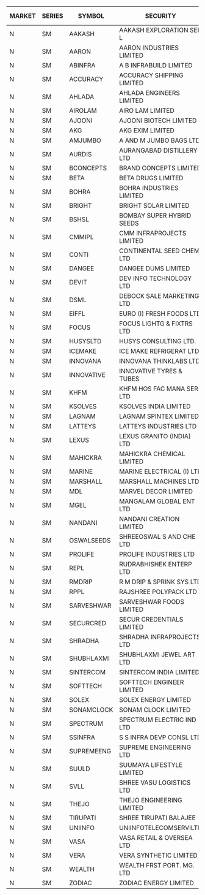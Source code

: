 


| MARKET | SERIES | SYMBOL | SECURITY | PREV CL PR | OPEN PRICE | HIGH PRICE | LOW PRICE | CLOSE PRICE | NET TRDVAL | NET TRDQTY | CORP IND | HI 52 WK | LO 52 WK |
| ----- | ----- | ----- | ----- | ----- | ----- | ----- | ----- | ----- | ----- | ----- | ----- | ----- | ----- |
| N | SM | AAKASH | AAKASH EXPLORATION SER L | 53.50 | 50.85 | 56.00 | 50.85 | 56.00 | 473100.00 | 9000 |  | 87.80 | 13.95 |
| N | SM | AARON | AARON INDUSTRIES LIMITED | 27.50 | 29.15 | 29.20 | 29.15 | 29.20 | 367605.00 | 12600 |  | 58.00 | 27.50 |
| N | SM | ABINFRA | A B INFRABUILD LIMITED | 9.55 | 9.50 | 9.50 | 9.50 | 9.50 | 76000.00 | 8000 |  | 21.00 | 8.45 |
| N | SM | ACCURACY | ACCURACY SHIPPING LIMITED | 40.00 | 38.00 | 38.00 | 38.00 | 38.00 | 608000.00 | 16000 |  | 42.60 | 12.35 |
| N | SM | AHLADA | AHLADA ENGINEERS LIMITED | 45.00 | 42.00 | 46.50 | 42.00 | 46.50 | 224600.00 | 5000 |  | 69.95 | 36.30 |
| N | SM | AIROLAM | AIRO LAM LIMITED | 24.60 | 25.00 | 25.00 | 25.00 | 25.00 | 75000.00 | 3000 |  | 32.95 | 14.45 |
| N | SM | AJOONI | AJOONI BIOTECH LIMITED | 33.60 | 33.00 | 33.60 | 32.70 | 33.05 | 1591400.00 | 48000 |  | 36.50 | 6.35 |
| N | SM | AKG | AKG EXIM LIMITED | 47.25 | 46.10 | 46.10 | 46.10 | 46.10 | 184400.00 | 4000 |  | 54.80 | 30.00 |
| N | SM | AMJUMBO | A AND M JUMBO BAGS LTD | 7.30 | 6.95 | 7.65 | 6.95 | 7.65 | 234400.00 | 32000 |  | 14.70 | 5.85 |
| N | SM | AURDIS | AURANGABAD DISTILLERY LTD | 35.00 | 33.25 | 33.25 | 33.25 | 33.25 | 66500.00 | 2000 |  | 44.50 | 33.25 |
| N | SM | BCONCEPTS | BRAND CONCEPTS LIMITED | 17.85 | 17.90 | 18.70 | 17.90 | 18.70 | 163500.00 | 9000 |  | 35.95 | 13.70 |
| N | SM | BETA | BETA DRUGS LIMITED | 84.50 | 82.50 | 82.50 | 80.50 | 80.50 | 194800.00 | 2400 |  | 104.60 | 37.00 |
| N | SM | BOHRA | BOHRA INDUSTRIES LIMITED | 1.55 | 1.50 | 1.50 | 1.50 | 1.50 | 12000.00 | 8000 |  | 3.80 | .35 |
| N | SM | BRIGHT | BRIGHT SOLAR LIMITED | 7.45 | 7.50 | 7.70 | 7.50 | 7.70 | 45600.00 | 6000 |  | 19.90 | 4.70 |
| N | SM | BSHSL | BOMBAY SUPER HYBRID SEEDS | 96.35 | 94.50 | 94.50 | 94.50 | 94.50 | 151200.00 | 1600 |  | 134.05 | 85.70 |
| N | SM | CMMIPL | CMM INFRAPROJECTS LIMITED | 3.20 | 3.20 | 3.20 | 3.05 | 3.05 | 27900.00 | 9000 |  | 9.25 | 2.40 |
| N | SM | CONTI | CONTINENTAL SEED CHEM LTD | 11.00 | 11.55 | 11.55 | 11.55 | 11.55 | 115488.45 | 9999 |  | 102.20 | 5.55 |
| N | SM | DANGEE | DANGEE DUMS LIMITED | 81.00 | 85.00 | 91.00 | 85.00 | 91.00 | 140800.00 | 1600 |  | 145.00 | 71.00 |
| N | SM | DEVIT | DEV INFO TECHNOLOGY LTD | 109.75 | 109.00 | 109.00 | 109.00 | 109.00 | 163500.00 | 1500 |  | 120.00 | 57.00 |
| N | SM | DSML | DEBOCK SALE MARKETING LTD | 12.55 | 13.15 | 13.15 | 13.15 | 13.15 | 78900.00 | 6000 |  | 13.60 | 3.50 |
| N | SM | EIFFL | EURO (I) FRESH FOODS LTD | 92.00 | 91.50 | 92.00 | 91.20 | 92.00 | 659840.00 | 7200 |  | 131.00 | 71.00 |
| N | SM | FOCUS | FOCUS LIGHTG & FIXTRS LTD | 20.60 | 21.60 | 21.60 | 21.60 | 21.60 | 129600.00 | 6000 |  | 52.50 | 15.50 |
| N | SM | HUSYSLTD | HUSYS CONSULTING LTD. | 50.75 | 51.00 | 52.00 | 51.00 | 52.00 | 1230200.00 | 24000 |  | 52.00 | 20.50 |
| N | SM | ICEMAKE | ICE MAKE REFRIGERAT LTD | 54.95 | 53.80 | 53.80 | 53.50 | 53.70 | 322100.00 | 6000 |  | 65.50 | 25.65 |
| N | SM | INNOVANA | INNOVANA THINKLABS LTD. | 123.00 | 124.00 | 125.00 | 123.80 | 125.00 | 746600.00 | 6000 |  | 326.40 | 73.05 |
| N | SM | INNOVATIVE | INNOVATIVE TYRES & TUBES | 7.40 | 7.10 | 7.15 | 7.10 | 7.10 | 64050.00 | 9000 |  | 15.45 | 5.40 |
| N | SM | KHFM | KHFM HOS FAC MANA SER LTD | 28.50 | 28.00 | 28.00 | 28.00 | 28.00 | 84000.00 | 3000 |  | 36.40 | 22.20 |
| N | SM | KSOLVES | KSOLVES INDIA LIMITED | 233.00 | 221.35 | 223.00 | 221.35 | 223.00 | 533220.00 | 2400 |  | 260.00 | 102.05 |
| N | SM | LAGNAM | LAGNAM SPINTEX LIMITED | 8.75 | 9.15 | 9.15 | 9.15 | 9.15 | 27450.00 | 3000 |  | 12.50 | 7.05 |
| N | SM | LATTEYS | LATTEYS INDUSTRIES LTD | 52.95 | 55.55 | 55.55 | 55.55 | 55.55 | 111100.00 | 2000 |  | 65.95 | 35.20 |
| N | SM | LEXUS | LEXUS GRANITO (INDIA) LTD | 11.15 | 11.30 | 11.30 | 11.30 | 11.30 | 169500.00 | 15000 |  | 17.35 | 4.55 |
| N | SM | MAHICKRA | MAHICKRA CHEMICAL LIMITED | 72.05 | 72.15 | 72.15 | 71.85 | 71.85 | 432000.00 | 6000 |  | 93.50 | 52.10 |
| N | SM | MARINE | MARINE ELECTRICAL (I) LTD | 147.75 | 152.00 | 153.00 | 152.00 | 153.00 | 1222000.00 | 8000 |  | 156.00 | 78.00 |
| N | SM | MARSHALL | MARSHALL MACHINES LTD | 8.00 | 8.00 | 8.40 | 8.00 | 8.40 | 265200.00 | 33000 |  | 24.45 | 4.85 |
| N | SM | MDL | MARVEL DECOR LIMITED | 16.50 | 16.55 | 16.55 | 16.55 | 16.55 | 33100.00 | 2000 |  | 30.00 | 13.90 |
| N | SM | MGEL | MANGALAM GLOBAL ENT LTD | 41.80 | 42.25 | 42.25 | 42.25 | 42.25 | 126750.00 | 3000 |  | 65.10 | 41.80 |
| N | SM | NANDANI | NANDANI CREATION LIMITED | 9.20 | 9.65 | 9.65 | 9.65 | 9.65 | 48250.00 | 5000 |  | 11.15 | 5.50 |
| N | SM | OSWALSEEDS | SHREEOSWAL S AND CHE LTD | 44.00 | 46.20 | 46.20 | 46.20 | 46.20 | 184800.00 | 4000 |  | 46.75 | 21.80 |
| N | SM | PROLIFE | PROLIFE INDUSTRIES LTD | 37.00 | 38.85 | 38.85 | 38.75 | 38.75 | 232800.00 | 6000 |  | 38.85 | 25.55 |
| N | SM | REPL | RUDRABHISHEK ENTERP LTD | 47.25 | 49.50 | 49.50 | 49.00 | 49.00 | 444000.00 | 9000 |  | 49.50 | 20.60 |
| N | SM | RMDRIP | R M DRIP & SPRINK SYS LTD | 53.20 | 50.80 | 53.10 | 50.55 | 53.10 | 1767900.00 | 34000 |  | 63.00 | 14.00 |
| N | SM | RPPL | RAJSHREE POLYPACK LTD | 95.00 | 90.25 | 90.25 | 90.25 | 90.25 | 90250.00 | 1000 |  | 101.80 | 47.75 |
| N | SM | SARVESHWAR | SARVESHWAR FOODS LIMITED | 10.80 | 11.30 | 11.30 | 11.30 | 11.30 | 36160.00 | 3200 |  | 38.00 | 8.45 |
| N | SM | SECURCRED | SECUR CREDENTIALS LIMITED | 16.05 | 16.05 | 16.05 | 16.05 | 16.05 | 38520.00 | 2400 |  | 61.00 | 12.15 |
| N | SM | SHRADHA | SHRADHA INFRAPROJECTS LTD | 34.60 | 36.25 | 36.25 | 36.25 | 36.25 | 72500.00 | 2000 |  | 49.45 | 21.25 |
| N | SM | SHUBHLAXMI | SHUBHLAXMI JEWEL ART LTD | 22.50 | 23.40 | 23.60 | 23.40 | 23.50 | 282000.00 | 12000 |  | 172.00 | 16.30 |
| N | SM | SINTERCOM | SINTERCOM INDIA LIMITED | 74.00 | 74.00 | 74.00 | 74.00 | 74.00 | 148000.00 | 2000 |  | 82.65 | 35.55 |
| N | SM | SOFTTECH | SOFTTECH ENGINEER LIMITED | 62.00 | 61.95 | 62.00 | 60.00 | 60.00 | 294320.00 | 4800 |  | 76.25 | 32.45 |
| N | SM | SOLEX | SOLEX ENERGY LIMITED | 28.00 | 22.40 | 22.80 | 22.40 | 22.80 | 90400.00 | 4000 |  | 35.80 | 19.20 |
| N | SM | SONAMCLOCK | SONAM CLOCK LIMITED | 59.90 | 60.00 | 61.00 | 60.00 | 60.00 | 4200000.00 | 69000 |  | 61.00 | 30.80 |
| N | SM | SPECTRUM | SPECTRUM ELECTRIC IND LTD | 60.00 | 57.00 | 57.00 | 57.00 | 57.00 | 114000.00 | 2000 |  | 69.00 | 50.00 |
| N | SM | SSINFRA | S S INFRA DEVP CONSL LTD | 7.20 | 7.30 | 7.30 | 7.30 | 7.30 | 131400.00 | 18000 |  | 17.20 | 6.90 |
| N | SM | SUPREMEENG | SUPREME ENGINEERING LTD | 16.80 | 16.05 | 16.05 | 16.00 | 16.05 | 192400.00 | 12000 |  | 30.00 | 13.20 |
| N | SM | SUULD | SUUMAYA LIFESTYLE LIMITED | 31.00 | 32.50 | 32.50 | 31.00 | 32.00 | 6716000.00 | 216000 |  | 41.00 | 17.55 |
| N | SM | SVLL | SHREE VASU LOGISTICS LTD | 81.70 | 80.75 | 80.75 | 80.75 | 80.75 | 80750.00 | 1000 |  | 120.90 | 70.00 |
| N | SM | THEJO | THEJO ENGINEERING LIMITED | 999.10 | 1000.00 | 1049.05 | 1000.00 | 1046.50 | 8667040.00 | 8400 |  | 1049.05 | 350.55 |
| N | SM | TIRUPATI | SHREE TIRUPATI BALAJEE | 38.50 | 36.60 | 36.60 | 36.60 | 36.60 | 109800.00 | 3000 |  | 45.00 | 22.40 |
| N | SM | UNIINFO | UNIINFOTELECOMSERVILTD | 9.05 | 9.05 | 9.05 | 9.05 | 9.05 | 18100.00 | 2000 |  | 32.15 | 9.05 |
| N | SM | VASA | VASA RETAIL & OVERSEA LTD | 7.10 | 7.30 | 7.40 | 6.75 | 7.40 | 144800.00 | 20000 |  | 22.00 | 5.90 |
| N | SM | VERA | VERA SYNTHETIC LIMITED | 59.30 | 56.35 | 56.35 | 56.35 | 56.35 | 84525.00 | 1500 |  | 150.00 | 56.35 |
| N | SM | WEALTH | WEALTH FRST PORT. MG. LTD | 99.30 | 104.20 | 104.20 | 104.20 | 104.20 | 312600.00 | 3000 |  | 147.00 | 90.00 |
| N | SM | ZODIAC | ZODIAC ENERGY LIMITED | 19.50 | 20.00 | 20.00 | 20.00 | 20.00 | 40000.00 | 2000 |  | 27.50 | 11.25 |



